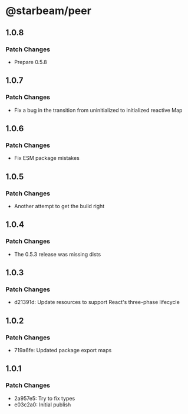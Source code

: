 # @starbeam/peer

## 1.0.8

### Patch Changes

- Prepare 0.5.8

## 1.0.7

### Patch Changes

- Fix a bug in the transition from uninitialized to initialized reactive Map

## 1.0.6

### Patch Changes

- Fix ESM package mistakes

## 1.0.5

### Patch Changes

- Another attempt to get the build right

## 1.0.4

### Patch Changes

- The 0.5.3 release was missing dists

## 1.0.3

### Patch Changes

- d21391d: Update resources to support React's three-phase lifecycle

## 1.0.2

### Patch Changes

- 719a6fe: Updated package export maps

## 1.0.1

### Patch Changes

- 2a957e5: Try to fix types
- e03c2a0: Initial publish
